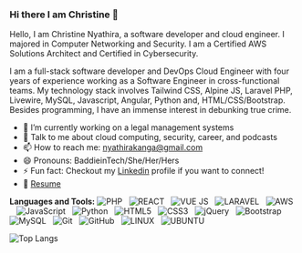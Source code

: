 ### Hi there I am Christine 👋

<!--
**rusty-sj/rusty-sj** is a ✨ _special_ ✨ repository because its `README.md` (this file) appears on your GitHub profile.
Here are some ideas to get you started:

- 🔭 I’m currently working on ...
- 🌱 I’m currently learning ...
- 👯 I’m looking to collaborate on ...
- 🤔 I’m looking for help with ...
- 💬 Ask me about ...
- 📫 How to reach me: ...
- 😄 Pronouns: ...
- ⚡ Fun fact: ...
- 🤔 I’m looking for help with Statistics
- 👯 I’m looking to collaborate on ...
-->

Hello, I am Christine Nyathira, a software developer and cloud engineer. I majored in Computer Networking and Security. I am a Certified AWS Solutions Architect and Certified in Cybersecurity. 

I am a full-stack software developer and DevOps Cloud Engineer with four years of experience working as a Software Engineer in cross-functional teams. My technology stack involves Tailwind CSS, Alpine JS, Laravel PHP, Livewire, MySQL, Javascript, Angular, Python and, HTML/CSS/Bootstrap. Besides programming, I have an immense interest in debunking true crime.

- 🔭 I’m currently working on a legal management systems
- 💬 Talk to me about cloud computing, security, career, and podcasts 
- 📫 How to reach me: nyathirakanga@gmail.com
- 😄 Pronouns: BaddieinTech/She/Her/Hers
- ⚡ Fun fact: Checkout my [Linkedin](https://www.linkedin.com/in/christine-nyathira-kanga/) profile if you want to connect!
- 📝 [Resume]()

**Languages and Tools:** 
![PHP](https://img.shields.io/badge/PHP-777BB4?style=for-the-badge&logo=php&logoColor=white)&nbsp;&nbsp;
![REACT](https://img.shields.io/badge/React-20232A?style=for-the-badge&logo=react&logoColor=61DAFB)&nbsp;&nbsp;
![VUE JS](https://img.shields.io/badge/Vue.js-35495E?style=for-the-badge&logo=vue.js&logoColor=4FC08D)&nbsp;&nbsp;
![LARAVEL](https://img.shields.io/badge/Laravel-FF2D20?style=for-the-badge&logo=laravel&logoColor=white)&nbsp;&nbsp;
![AWS](https://img.shields.io/badge/Amazon_AWS-232F3E?style=for-the-badge&logo=amazon-aws&logoColor=white)&nbsp;&nbsp;
![JavaScript](https://img.shields.io/badge/-JavaScript-black?logo=javascript&style=social)&nbsp;&nbsp;
![Python](https://img.shields.io/badge/-Python-black?logo=Python&style=social)&nbsp;&nbsp;
![HTML5](https://img.shields.io/badge/-HTML5-black?logo=html5&style=social)&nbsp;&nbsp;
![CSS3](https://img.shields.io/badge/-CSS3-black?logo=css3&style=social)&nbsp;&nbsp;
![jQuery](https://img.shields.io/badge/-jQuery-black?logo=jquery&style=social)&nbsp;&nbsp;
![Bootstrap](https://img.shields.io/badge/-Bootstrap-black?logo=bootstrap&style=social)&nbsp;&nbsp;
![MySQL](https://img.shields.io/badge/-MySQL-black?logo=mysql&style=social)&nbsp;&nbsp;
![Git](https://img.shields.io/badge/-Git-black?logo=git&style=social)&nbsp;&nbsp;
![GitHub](https://img.shields.io/badge/-GitHub-black?logo=github&style=social)&nbsp;&nbsp;
![LINUX](https://img.shields.io/badge/Linux-FCC624?style=for-the-badge&logo=linux&logoColor=black)&nbsp;&nbsp;
![UBUNTU](https://img.shields.io/badge/Ubuntu-E95420?style=for-the-badge&logo=ubuntu&logoColor=white)&nbsp;&nbsp;

<!--
![Christine's Github Stats](https://github-readme-stats.vercel.app/api?username=nyathirak&count_private=true&show_icons=true&include_all_commits=true)
-->
![Top Langs](https://github-readme-stats.vercel.app/api/top-langs/?username=nyathirak&hide=TeX&layout=compact)

<!--
**nyathirak/nyathirak** is a ✨ _special_ ✨ repository because its `README.md` (this file) appears on your GitHub profile.

Here are some ideas to get you started:

- 🔭 I’m currently working on ...
- 🌱 I’m currently learning ...
- 👯 I’m looking to collaborate on ...
- 🤔 I’m looking for help with ...
- 💬 Ask me about ...
- 📫 How to reach me: ...
- 😄 Pronouns: ...
- ⚡ Fun fact: ...
-->
